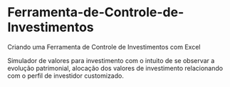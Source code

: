 # Ferramenta-de-Controle-de-Investimentos
Criando uma Ferramenta de Controle de Investimentos com Excel

Simulador de valores para investimento com o intuito de se observar a evolução patrimonial, alocação dos valores de investimento relacionando com o perfil de investidor customizado.

